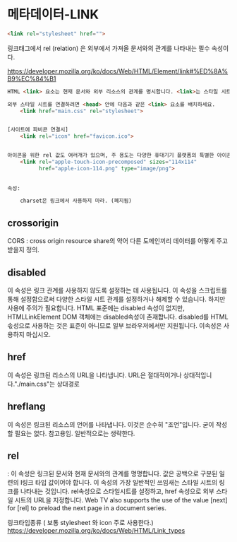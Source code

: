 # 메타데이터-LINK
```html
<link rel="stylesheet" href="">
```
링크태그에서 rel (relation) 은 외부에서 가져올 문서와의 관계를 나타내는 필수 속성이다.


https://developer.mozilla.org/ko/docs/Web/HTML/Element/link#%ED%8A%B9%EC%84%B1

```html
HTML <link> 요소는 현재 문서와 외부 리소스의 관계를 명시합니다. <link>는 스타일 시트를 연결할 때 제일 많이 사용하지만, 사이트 아이콘("파비콘"과 홈 화면 아이콘) 연결 등 여러가지로 쓰일 수 있습니다.

외부 스타일 시트를 연결하려면 <head> 안에 다음과 같은 <link> 요소를 배치하세요.
	<link href="main.css" rel="stylesheet">


[사이트에 파비콘 연결시]
	<link rel="icon" href="favicon.ico">


아이콘을 위한 rel 값도 여러개가 있으며, 주 용도는 다양한 휴대기기 플랫폼의 특별한 아이콘을 나타내기 위함입니다.
	<link rel="apple-touch-icon-precomposed" sizes="114x114"
		  href="apple-icon-114.png" type="image/png">
  
		  
속성:

	charset은 링크에서 사용하지 마라. (폐지됨)
```		

## crossorigin
CORS : cross origin resource share의 약어
다른 도메인끼리 데이터를 어떻게 주고받을지 정의. 

## disabled
이 속성은 링크 관계를 사용하지 않도록 설정하는 데 사용됩니다. 이 속성을 스크립트를 통해 설정함으로써 다양한 스타일 시트 관계를 설정하거나 해제할 수 있습니다.
하지만 사용에 주의가 필요합니다.
HTML 표준에는 disabled 속성이 없지만, HTMLLinkElement DOM 객체에는 disabled속성이 존재합니다.
disabled를 HTML솏성으로 사용하는 것은 표준이 아니므로 일부 브라우저에서만 지원됩니다. 이속성은 사용하지 마십시오.

## href
이 속성은 링크된 리소스의 URL을 나타냅니다. URL은 절대적이거나 상대적입니다."./main.css"는 상대경로

## hreflang
이 속성은 링크된 리소스의 언어를 나타냅니다. 이것은 순수히 "조언"입니다. 굳이 작성할 필요는 없다. 참고용임.
일반적으로는 생략한다.

## rel
: 이 속성은 링크된 문서와 현재 문서와의 관계를 명명합니다. 값은 공백으로 구분된 일련의 I링크 타입 값이어야 합니다. 이 속성의 가장 일반적인 쓰임새는 스타일 시트의 링크를 나타내는 것입니다. rel속성으로 스타일시트를 설정하고, href 속성으로
외부 스타일 시트의 URL을 지정합니다. 
Web TV also supports the use of the value [next] for [rel] to preload the next page in a document series.

링크타입종류 ( 보통 stylesheet 와 icon 주로 사용한다.)
https://developer.mozilla.org/ko/docs/Web/HTML/Link_types

